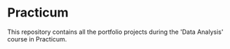 # Practicum
  This repository contains all the portfolio projects during the 'Data Analysis' course in Practicum.
